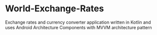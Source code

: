 # World-Exchange-Rates
Exchange rates and currency converter application written in Kotlin and uses Android Architecture Components with MVVM architecture pattern
